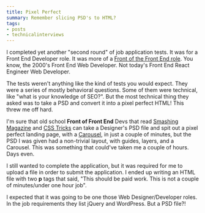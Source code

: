 ```yaml
---
title: Pixel Perfect
summary: Remember slicing PSD's to HTML?
tags:
- posts
- technicalinterviews
---
```


I completed yet another "second round" of job application tests. It was for a Front End Developer role. It was more of a [Front of the Front End role](https://bradfrost.com/blog/post/front-of-the-front-end-and-back-of-the-front-end-web-development/). You know, the 2000's Front End Web Developer. Not today's Front End React Engineer Web Developer.

The tests weren't anything like the kind of tests you would expect. They were a series of mostly behavioral questions. Some of them were technical, like "what is your knowledge of SEO?". But the most technical thing they asked was to take a PSD and convert it into a pixel perfect HTML! This threw me off hard.

I'm sure that old school **Front of Front End** Devs that read [Smashing Magazine](https://www.smashingmagazine.com/) and [CSS Tricks](https://css-tricks.com/) can take a Designer's PSD file and spit out a pixel perfect landing page, with a [Carousel](https://shouldiuseacarousel.com/), in just a couple of minutes, but the PSD I was given had a non-trivial layout, with guides, layers, and a Carousel. This was something that could've taken me a couple of hours. Days even.

I still wanted to complete the application, but it was required for me to upload a file in order to submit the application. I ended up writing an HTML file with two **p** tags that said, "This should be paid work. This is not a couple of minutes/under one hour job".

I expected that it was going to be one those Web Designer/Developer roles. In the job requirements they list jQuery and WordPress. But a PSD file?! 


